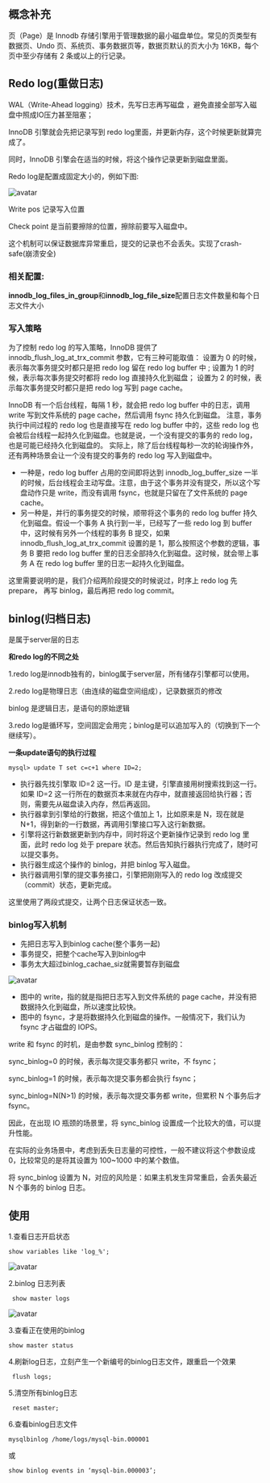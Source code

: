 ## 概念补充

页（Page）是 Innodb 存储引擎用于管理数据的最小磁盘单位。常见的页类型有数据页、Undo 页、系统页、事务数据页等，数据页默认的页大小为 16KB，每个页中至少存储有 2 条或以上的行记录。



## Redo log(重做日志)

WAL（Write-Ahead logging）技术，先写日志再写磁盘 ，避免直接全部写入磁盘中照成IO压力甚至阻塞；

InnoDB 引擎就会先把记录写到 redo log里面，并更新内存，这个时候更新就算完成了。

同时，InnoDB 引擎会在适当的时候，将这个操作记录更新到磁盘里面。

Redo  log是配置成固定大小的，例如下图:

![avatar](https://image-stu.oss-cn-beijing.aliyuncs.com/WeChat45f7f0437473ced3059be06924da4e20.png)

 Write pos 记录写入位置

 Check point 是当前要擦除的位置，擦除前要写入磁盘中。

这个机制可以保证数据库异常重启，提交的记录也不会丢失。实现了crash-safe(崩溃安全)

### 相关配置:

**innodb_log_files_in_group**和**innodb_log_file_size**配置日志文件数量和每个日志文件大小

### 写入策略

为了控制 redo log 的写入策略，InnoDB 提供了 innodb_flush_log_at_trx_commit 参数，它有三种可能取值：
设置为 0 的时候，表示每次事务提交时都只是把 redo log 留在 redo log buffer 中 ;
设置为 1 的时候，表示每次事务提交时都将 redo log 直接持久化到磁盘；
设置为 2 的时候，表示每次事务提交时都只是把 redo log 写到 page cache。

InnoDB 有一个后台线程，每隔 1 秒，就会把 redo log buffer 中的日志，调用 write 写到文件系统的 page cache，然后调用 fsync 持久化到磁盘。
注意，事务执行中间过程的 redo log 也是直接写在 redo log buffer 中的，这些 redo log 也会被后台线程一起持久化到磁盘。也就是说，一个没有提交的事务的 redo log，也是可能已经持久化到磁盘的。
实际上，除了后台线程每秒一次的轮询操作外，还有两种场景会让一个没有提交的事务的 redo log 写入到磁盘中。

* 一种是，redo log buffer 占用的空间即将达到 innodb_log_buffer_size 一半的时候，后台线程会主动写盘。注意，由于这个事务并没有提交，所以这个写盘动作只是 write，而没有调用 fsync，也就是只留在了文件系统的 page cache。
* 另一种是，并行的事务提交的时候，顺带将这个事务的 redo log buffer 持久化到磁盘。假设一个事务 A 执行到一半，已经写了一些 redo log 到 buffer 中，这时候有另外一个线程的事务 B 提交，如果 innodb_flush_log_at_trx_commit 设置的是 1，那么按照这个参数的逻辑，事务 B 要把 redo log buffer 里的日志全部持久化到磁盘。这时候，就会带上事务 A 在 redo log buffer 里的日志一起持久化到磁盘。

这里需要说明的是，我们介绍两阶段提交的时候说过，时序上 redo log 先 prepare， 再写 binlog，最后再把 redo log commit。



## binlog(归档日志)

是属于server层的日志

**和redo log的不同之处**

1.redo log是innodb独有的，binlog属于server层，所有储存引擎都可以使用。

2.redo log是物理日志（由连续的磁盘空间组成），记录数据页的修改

  binlog 是逻辑日志，是语句的原始逻辑

3.redo log是循环写，空间固定会用完；binlog是可以追加写入的（切换到下一个继续写）。

**一条update语句的执行过程**

```
mysql> update T set c=c+1 where ID=2;
```

* 执行器先找引擎取 ID=2 这一行。ID 是主键，引擎直接用树搜索找到这一行。如果 ID=2 这一行所在的数据页本来就在内存中，就直接返回给执行器；否则，需要先从磁盘读入内存，然后再返回。
* 执行器拿到引擎给的行数据，把这个值加上 1，比如原来是 N，现在就是 N+1，得到新的一行数据，再调用引擎接口写入这行新数据。
* 引擎将这行新数据更新到内存中，同时将这个更新操作记录到 redo log 里面，此时 redo log 处于 prepare 状态。然后告知执行器执行完成了，随时可以提交事务。
* 执行器生成这个操作的 binlog，并把 binlog 写入磁盘。
* 执行器调用引擎的提交事务接口，引擎把刚刚写入的 redo log 改成提交（commit）状态，更新完成。

这里使用了两段式提交，让两个日志保证状态一致。

### binlog写入机制

* 先把日志写入到binlog cache(整个事务一起)
* 事务提交，把整个cache写入到binlog中
* 事务太大超过binlog_cachae_siz就需要暂存到磁盘

![avatar](https://static001.geekbang.org/resource/image/9e/3e/9ed86644d5f39efb0efec595abb92e3e.png)

* 图中的 write，指的就是指把日志写入到文件系统的 page cache，并没有把数据持久化到磁盘，所以速度比较快。
* 图中的 fsync，才是将数据持久化到磁盘的操作。一般情况下，我们认为 fsync 才占磁盘的 IOPS。

write 和 fsync 的时机，是由参数 sync_binlog 控制的：

sync_binlog=0 的时候，表示每次提交事务都只 write，不 fsync；

sync_binlog=1 的时候，表示每次提交事务都会执行 fsync；

sync_binlog=N(N>1) 的时候，表示每次提交事务都 write，但累积 N 个事务后才 fsync。

因此，在出现 IO 瓶颈的场景里，将 sync_binlog 设置成一个比较大的值，可以提升性能。

在实际的业务场景中，考虑到丢失日志量的可控性，一般不建议将这个参数设成 0，比较常见的是将其设置为 100~1000 中的某个数值。

将 sync_binlog 设置为 N，对应的风险是：如果主机发生异常重启，会丢失最近 N 个事务的 binlog 日志。

## 使用

1.查看日志开启状态 

```
show variables like 'log_%';
```

![avatar](https://image-stu.oss-cn-beijing.aliyuncs.com/WeChatec75d83bb7a54b52e90f528c798d0045.png?x-oss-process=image/resize,h_500,m_lfit)

2.binlog 日志列表

```
 show master logs 
```

![avatar](https://image-stu.oss-cn-beijing.aliyuncs.com/WeChat2ead6b8171329681de6ac0004302a82a.png)

3.查看正在使用的binlog

```
show master status
```

4.刷新log日志，立刻产生一个新编号的binlog日志文件，跟重启一个效果

```
 flush logs;
```

5.清空所有binlog日志

```
 reset master;
```

6.查看binlog日志文件

````
mysqlbinlog /home/logs/mysql-bin.000001
````

或

```
show binlog events in ‘mysql-bin.000003’; 
```



